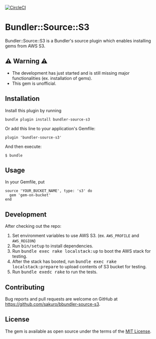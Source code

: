 [![CircleCI](https://img.shields.io/circleci/project/github/sakuro/bundler-source-s3.svg)](https://circleci.com/gh/sakuro/bundler-source-s3)

# Bundler::Source::S3

Bundler::Source::S3 is a Bundler's source plugin which enables installing gems from AWS S3.

## :warning: Warning :warning:

* The development has just started and is still missing major functionalities (ex. installation of gems).
* This gem is unofficial.

## Installation

Install this plugin by running

```
bundle plugin install bundler-source-s3
```

Or add this line to your application's Gemfile:

```
plugin 'bundler-source-s3'
```

And then execute:

```
$ bundle
```

## Usage

In your Gemfile, put

```
source 'YOUR_BUCKET_NAME', type: 's3' do
  gem 'gem-on-bucket'
end
```

## Development

After checking out the repo:

1. Set environment variables to use AWS S3. (ex. `AWS_PROFILE` and `AWS_REGION`)
2. Run <kbd>bin/setup</kbd> to install dependencies.
3. Run <kbd>bundle exec rake localstack:up</kbd> to boot the AWS stack for testing.
4. After the stack has booted, run <kbd>bundle exec rake localstack:prepare</kbd> to upload contents of S3 bucket for testing.
5. Run <kbd>bundle exedc rake</kbd> to run the tests.

## Contributing

Bug reports and pull requests are welcome on GitHub at https://github.com/sakuro/bbundler-source-s3.

## License

The gem is available as open source under the terms of the [MIT License](https://opensource.org/licenses/MIT).

